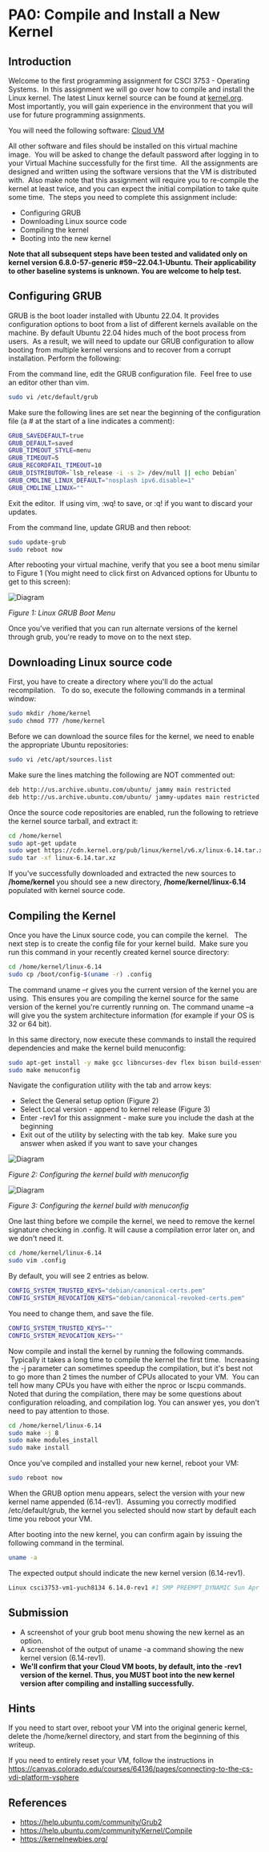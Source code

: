 # PA0: Compile and Install a New Kernel

## Introduction 

Welcome to the first programming assignment for CSCI 3753 - Operating Systems.  
In this assignment we will go over how to compile and install the Linux kernel. 
The latest Linux kernel source can be found at [kernel.org](https://www.kernel.org/).  
Most importantly, you will gain experience in the environment that you will use for future programming assignments. 

You will need the following software: [Cloud VM](https://canvas.colorado.edu/courses/117893/pages/cloud-vm-setup)

All other software and files should be installed on this virtual machine image.  You will be asked to change the default password after logging in to your Virtual Machine successfully for the first time.  All the assignments are designed and written using the software versions that the VM is distributed with.  Also make note that this assignment will require you to re-compile the kernel at least twice, and you can expect the initial compilation to take quite some time.  The steps you need to complete this assignment include:

- Configuring GRUB
- Downloading Linux source code
- Compiling the kernel
- Booting into the new kernel

**Note that all subsequent steps have been tested and validated only on kernel version 6.8.0-57-generic #59~22.04.1-Ubuntu. Their applicability to other baseline systems is unknown. You are welcome to help test.**

## Configuring GRUB 

GRUB is the boot loader installed with Ubuntu 22.04. It provides configuration options to boot from a list of different kernels available on the machine. By default Ubuntu 22.04 hides much of the boot process from users.  As a result, we will need to update our GRUB configuration to allow booting from multiple kernel versions and to recover from a corrupt installation. Perform the following: 

From the command line, edit the GRUB configuration file.  Feel free to use an editor other than vim.
```sh
sudo vi /etc/default/grub
```

Make sure the following lines are set near the beginning of the configuration file (a # at the start of a line indicates a comment):

```sh
GRUB_SAVEDEFAULT=true
GRUB_DEFAULT=saved
GRUB_TIMEOUT_STYLE=menu
GRUB_TIMEOUT=5
GRUB_RECORDFAIL_TIMEOUT=10
GRUB_DISTRIBUTOR=`lsb_release -i -s 2> /dev/null || echo Debian`
GRUB_CMDLINE_LINUX_DEFAULT="nosplash ipv6.disable=1"
GRUB_CMDLINE_LINUX=""
```

Exit the editor.  If using vim, :wq! to save, or :q! if you want to discard your updates.

From the command line, update GRUB and then reboot:

```sh
sudo update-grub
sudo reboot now
```

After rebooting your virtual machine, verify that you see a boot menu similar to Figure 1 (You might need to click first on Advanced options for Ubuntu to get to this screen):

![Diagram](images/grub.png "Figure 1: Linux GRUB Boot Menu")

*Figure 1: Linux GRUB Boot Menu*

Once you've verified that you can run alternate versions of the kernel through grub, you're ready to move on to the next step.

## Downloading Linux source code 

First, you have to create a directory where you'll do the actual recompilation.   To do so, execute the following commands in a terminal window:

```sh
sudo mkdir /home/kernel
sudo chmod 777 /home/kernel 
```

Before we can download the source files for the kernel, we need to enable the appropriate Ubuntu repositories:
```sh
sudo vi /etc/apt/sources.list
```
Make sure the lines matching the following are NOT commented out:
```sh
deb http://us.archive.ubuntu.com/ubuntu/ jammy main restricted
deb http://us.archive.ubuntu.com/ubuntu/ jammy-updates main restricted
```

Once the source code repositories are enabled, run the following to retrieve the kernel source tarball, and extract it:
```sh
cd /home/kernel
sudo apt-get update
sudo wget https://cdn.kernel.org/pub/linux/kernel/v6.x/linux-6.14.tar.xz
sudo tar -xf linux-6.14.tar.xz
```

If you've successfully downloaded and extracted the new sources to **/home/kernel** you should see a new directory, **/home/kernel/linux-6.14**  populated with kernel source code.

## Compiling the Kernel 

Once you have the Linux source code, you can compile the kernel.   The next step is to create the config file for your kernel build.  Make sure you run this command in your recently created kernel source directory:
```sh
cd /home/kernel/linux-6.14
sudo cp /boot/config-$(uname -r) .config
```

The command uname –r gives you the current version of the kernel you are using.  This ensures you are compiling the kernel source for the same version of the kernel you're currently running on. The command uname –a will give you the system architecture information (for example if your OS is 32 or 64 bit).  

In this same directory, now execute these commands to install the required dependencies and make the kernel build menuconfig:

```sh
sudo apt-get install -y make gcc libncurses-dev flex bison build-essential bc libssl-dev libelf-dev dwarves zstd 
sudo make menuconfig
```

Navigate the configuration utility with the tab and arrow keys:

- Select the General setup option (Figure 2)
- Select Local version - append to kernel release (Figure 3)
- Enter -rev1 for this assignment - make sure you include the dash at the beginning
- Exit out of the utility by selecting <Exit> with the tab key.  Make sure you answer <Yes> when asked if you want to save your changes


![Diagram](images/menu1.png "Figure 2: Configuring the kernel build with menuconfig")

*Figure 2: Configuring the kernel build with menuconfig*


![Diagram](images/menu2.png "Figure 3: Configuring the kernel build with menuconfig")

*Figure 3: Configuring the kernel build with menuconfig*


One last thing before we compile the kernel, we need to remove the kernel signature checking in .config. It will cause a compilation error later on, and we don't need it.

```sh
cd /home/kernel/linux-6.14
sudo vim .config
```

By default, you will see 2 entries as below.
```sh
CONFIG_SYSTEM_TRUSTED_KEYS="debian/canonical-certs.pem"
CONFIG_SYSTEM_REVOCATION_KEYS="debian/canonical-revoked-certs.pem"
```
You need to change them, and save the file.
```sh
CONFIG_SYSTEM_TRUSTED_KEYS=""
CONFIG_SYSTEM_REVOCATION_KEYS=""
```
Now compile and install the kernel by running the following commands.  Typically it takes a long time to compile the kernel the first time.  Increasing the -j parameter can sometimes speedup the compilation, but it's best not to go more than 2 times the number of CPUs allocated to your VM.  You can tell how many CPUs you have with either the nproc or lscpu commands. Noted that during the compilation, there may be some questions about configuration reloading, and compilation log. You can answer yes, you don't need to pay attention to those.
```sh
cd /home/kernel/linux-6.14
sudo make -j 8
sudo make modules_install  
sudo make install  
```

Once you've compiled and installed your new kernel, reboot your VM:

```sh
sudo reboot now 
```

When the GRUB option menu appears, select the version with your new kernel name appended (6.14-rev1).  Assuming you correctly modified /etc/default/grub, the kernel you selected should now start by default each time you reboot your VM.

After booting into the new kernel, you can confirm again by issuing the following command in the terminal.
```sh
uname -a
```
The expected output should indicate the new kernel version (6.14-rev1).

```sh
Linux csci3753-vm1-yuch8134 6.14.0-rev1 #1 SMP PREEMPT_DYNAMIC Sun Apr  6 01:27:46 MDT 2025 x86_64 x86_64 x86_64 GNU/Linux
```

## Submission
- A screenshot of your grub boot menu showing the new kernel as an option.
- A screenshot of the output of uname -a command showing the new kernel version (6.14-rev1).
- **We'll confirm that your Cloud VM boots, by default, into the -rev1 version of the kernel. Thus, you MUST boot into the new kernel version after compiling and installing successfully.**


## Hints

If you need to start over, reboot your VM into the original generic kernel, delete the /home/kernel directory, and start from the beginning of this writeup.

If you need to entirely reset your VM, follow the instructions in https://canvas.colorado.edu/courses/64136/pages/connecting-to-the-cs-vdi-platform-vsphere


## References

- https://help.ubuntu.com/community/Grub2
- https://help.ubuntu.com/community/Kernel/Compile
- https://kernelnewbies.org/
